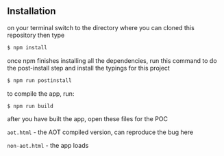 ## Installation

on your terminal switch to the directory where you can cloned this repository then type
  ```bash
  $ npm install
  ```
once npm finishes installing all the dependencies, run this command to do the post-install step and install the typings for this project

  ```bash
  $ npm run postinstall
  ```
  
to compile the app, run:

  ```bash
  $ npm run build
  ```

after you have built the app, open these files for the POC
  
`aot.html` - the AOT compiled version, can reproduce the bug here

`non-aot.html` - the app loads